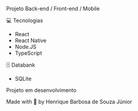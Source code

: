 
Projeto Back-end / Front-end / Mobile

💻 Tecnologias

* React
* React Native
* Node.JS
* TypeScript

🗄 Databank

* SQLite


Projeto em desenvolvimento

Made with 💙 by Henrique Barbosa de Souza Júnior